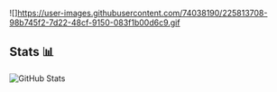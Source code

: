 
![]https://user-images.githubusercontent.com/74038190/225813708-98b745f2-7d22-48cf-9150-083f1b00d6c9.gif
## Stats 📊
![GitHub Stats](https://github-readme-stats.vercel.app/api?username=Alireza-Lashkaripour&show_icons=true)


